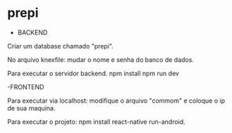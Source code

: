 # prepi
 - BACKEND
 
 Criar um database chamado "prepi".
 
 No arquivo knexfile:
 mudar o nome e senha do banco de dados.
 
 Para executar o servidor backend.
 npm install
 npm run dev 
 
 -FRONTEND 
 
 Para executar via localhost:
  modifique o arquivo "commom" e coloque o ip de sua maquina.

  Para executar o projeto: 
   npm install
   react-native run-android.
   
   
 
 
 
 
